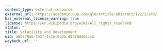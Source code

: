 ```yaml
---
content_type: external-resource
external_url: https://academic.oup.com/qje/article-abstract/122/1/243/1924732
has_external_license_warning: true
license: https://en.wikipedia.org/wiki/All_rights_reserved
status: ''
title: Volatility and Development
uid: a66779a6-fb3f-4c3e-8b3a-d8a10d4dbcc2
wayback_url: ''
---
```

